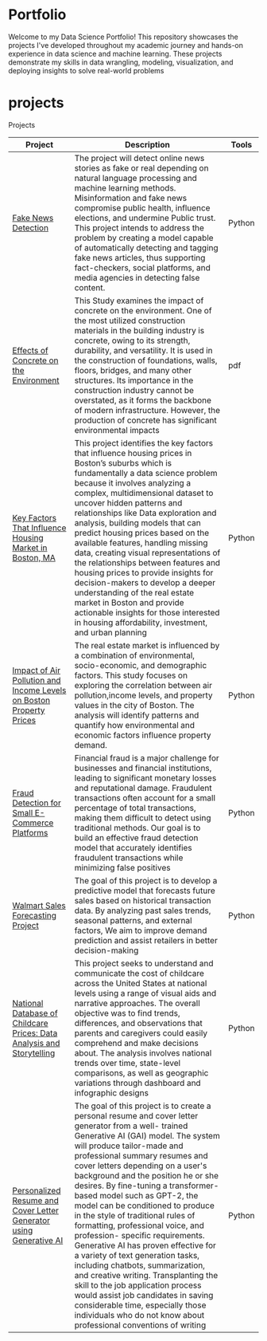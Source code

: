 # Portfolio

Welcome to my Data Science Portfolio! This repository showcases the projects I've developed throughout my academic journey and hands-on experience in data science and machine learning. These projects demonstrate my skills in data wrangling, modeling, visualization, and deploying insights to solve real-world problems

# projects

Projects

| Project | Description | Tools |
|--------|-------------|--------|
| [Fake News Detection](https://github.com/vkullanakoppal/portfolio/blob/main/projects/fake-news-detection/README.md) | The project will detect online news stories as fake or real depending on natural language processing and machine learning methods. Misinformation and fake news compromise public health, influence elections, and undermine Public trust. This project intends to address the problem by creating a model capable of automatically detecting and tagging fake news articles, thus supporting fact-checkers, social platforms, and media agencies in detecting false content. | Python |
| [Effects of Concrete on the Environment](https://github.com/vkullanakoppal/portfolio/blob/main/projects/effects-of-concrete-on-the-environment/README.md) | This Study examines the impact of concrete on the environment. One of the most utilized construction materials in the building industry is concrete, owing to its strength, durability, and versatility. It is used in the construction of foundations, walls, floors, bridges, and many other structures. Its importance in the construction industry cannot be overstated, as it forms the backbone of modern infrastructure. However, the production of concrete has significant environmental impacts | pdf |
| [Key Factors That Influence Housing Market in Boston, MA](https://github.com/vkullanakoppal/portfolio/blob/main/projects/housing-market-influence/README.md) | This project identifies the key factors that influence housing prices in Boston’s suburbs which is fundamentally a data science problem because it involves analyzing a complex, multidimensional dataset to uncover hidden patterns and relationships like Data exploration and analysis, building models that can predict housing prices based on the available features, handling missing data, creating visual representations of the relationships between features and housing prices to provide insights for decision-makers to develop a deeper understanding of the real estate market in Boston and provide actionable insights for those interested in housing affordability, investment, and urban planning | Python |
| [Impact of Air Pollution and Income Levels on Boston Property Prices](https://github.com/vkullanakoppal/portfolio/blob/main/projects/impact-on-property-prices/README.md) | The real estate market is influenced by a combination of environmental, socio-economic, and demographic factors. This study focuses on exploring the correlation between air pollution,income levels, and property values in the city of Boston. The analysis will identify patterns and quantify how environmental and economic factors influence property demand. | Python |
| [Fraud Detection for Small E-Commerce Platforms](https://github.com/vkullanakoppal/portfolio/blob/main/projects/fraud-detection/README.md) | Financial fraud is a major challenge for businesses and financial institutions, leading to significant monetary losses and reputational damage. Fraudulent transactions often account for a small percentage of total transactions, making them difficult to detect using traditional methods. Our goal is to build an effective fraud detection model that accurately identifies fraudulent transactions while minimizing false positives | Python |
| [Walmart Sales Forecasting Project](https://github.com/vkullanakoppal/portfolio/blob/main/projects/retail-forecasting/README.md) | The goal of this project is to develop a predictive model that forecasts future sales based on historical transaction data. By analyzing past sales trends, seasonal patterns, and external factors, We aim to improve demand prediction and assist retailers in better decision-making | Python |
| [National Database of Childcare Prices: Data Analysis and Storytelling](https://github.com/vkullanakoppal/portfolio/blob/main/projects/child-care-prices/README.md) | This project seeks to understand and communicate the cost of childcare across the United States at national levels using a range of visual aids and narrative approaches. The overall objective was to find trends, differences, and observations that parents and caregivers could easily comprehend and make decisions about. The analysis involves national trends over time, state-level comparisons, as well as geographic variations through dashboard and infographic designs | Python |
| [Personalized Resume and Cover Letter Generator using Generative AI](https://github.com/vkullanakoppal/portfolio/blob/main/projects/generative-ai-resume-generator/README.md) | The goal of this project is to create a personal resume and cover letter generator from a well- trained Generative AI (GAI) model. The system will produce tailor-made and professional summary resumes and cover letters depending on a user's background and the position he or she desires. By fine-tuning a transformer-based model such as GPT-2, the model can be conditioned to produce in the style of traditional rules of formatting, professional voice, and profession- specific requirements. Generative AI has proven effective for a variety of text generation tasks, including chatbots, summarization, and creative writing. Transplanting the skill to the job application process would assist job candidates in saving considerable time, especially those individuals who do not know about professional conventions of writing | Python |



